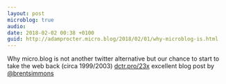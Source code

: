 ```yaml
---
layout: post
microblog: true
audio: 
date: 2018-02-02 00:38 +0100
guid: http://adamprocter.micro.blog/2018/02/01/why-microblog-is.html
---
```

Why micro.blog is not another twitter alternative but our chance to start to take the web back (circa 1999/2003) [dctr.pro/23x](http://dctr.pro/23x) excellent blog post by [@brentsimmons](https://micro.blog/brentsimmons)
